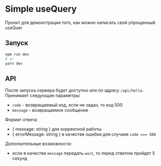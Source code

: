 # Simple useQuery
Проект для демонстрации того, как можно написать свой упрощенный useQuer
## Запуск

```bash
npm run dev
# or
yarn dev
```

## API
После запуска сервера будет доступно апи по адресу `/api/hello`.
Принимает следующие параметры:
- `code` - возвращаемый код, если не задан, то код 500
- `message` - возвращаемое сообщение

Формат ответа:
- { message: string } для корректной работы
- { errorMessage: string } в качестве ошибки для случаев `code === 500`

Дополнительные возможности:
- если в качестве `message` передать `wait`, то перед ответом пройдет 5 секунд